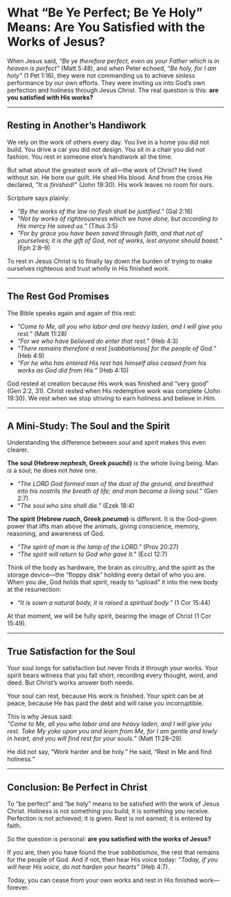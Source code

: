 # What “Be Ye Perfect; Be Ye Holy” Means: Are You Satisfied with the Works of Jesus?  

When Jesus said, *“Be ye therefore perfect, even as your Father which is in heaven is perfect”* (Matt 5:48), and when Peter echoed, *“Be holy, for I am holy”* (1 Pet 1:16), they were not commanding us to achieve sinless performance by our own efforts. They were inviting us into God’s own perfection and holiness through Jesus Christ. The real question is this: **are you satisfied with His works?**  

---

## Resting in Another’s Handiwork  

We rely on the work of others every day. You live in a home you did not build. You drive a car you did not design. You sit in a chair you did not fashion. You rest in someone else’s handiwork all the time.  

But what about the greatest work of all—the work of Christ? He lived without sin. He bore our guilt. He shed His blood. And from the cross He declared, *“It is finished!”* (John 19:30). His work leaves no room for ours.  

Scripture says plainly:  

- *“By the works of the law no flesh shall be justified.”* (Gal 2:16)  
- *“Not by works of righteousness which we have done, but according to His mercy He saved us.”* (Titus 3:5)  
- *“For by grace you have been saved through faith, and that not of yourselves; it is the gift of God, not of works, lest anyone should boast.”* (Eph 2:8–9)  

To rest in Jesus Christ is to finally lay down the burden of trying to make ourselves righteous and trust wholly in His finished work.  

---

## The Rest God Promises  

The Bible speaks again and again of this rest:  

- *“Come to Me, all you who labor and are heavy laden, and I will give you rest.”* (Matt 11:28)  
- *“For we who have believed do enter that rest.”* (Heb 4:3)  
- *“There remains therefore a rest [sabbatismos] for the people of God.”* (Heb 4:9)  
- *“For he who has entered His rest has himself also ceased from his works as God did from His.”* (Heb 4:10)  

God rested at creation because His work was finished and “very good” (Gen 2:2, 31). Christ rested when His redemptive work was complete (John 19:30). We rest when we stop striving to earn holiness and believe in Him.  

---

## A Mini-Study: The Soul and the Spirit  

Understanding the difference between *soul* and *spirit* makes this even clearer.  

**The soul (Hebrew *nephesh*, Greek *psuchē*)** is the whole living being. Man *is* a soul; he does not *have* one.  
- *“The LORD God formed man of the dust of the ground, and breathed into his nostrils the breath of life; and man became a living soul.”* (Gen 2:7)  
- *“The soul who sins shall die.”* (Ezek 18:4)  

**The spirit (Hebrew *ruach*, Greek *pneuma*)** is different. It is the God-given power that lifts man above the animals, giving conscience, memory, reasoning, and awareness of God.  
- *“The spirit of man is the lamp of the LORD.”* (Prov 20:27)  
- *“The spirit will return to God who gave it.”* (Eccl 12:7)  

Think of the body as hardware, the brain as circuitry, and the spirit as the storage device—the “floppy disk” holding every detail of who you are. When you die, God holds that spirit, ready to “upload” it into the new body at the resurrection:  
- *“It is sown a natural body, it is raised a spiritual body.”* (1 Cor 15:44)  

At that moment, we will be fully spirit, bearing the image of Christ (1 Cor 15:49).  

---

## True Satisfaction for the Soul  

Your soul longs for satisfaction but never finds it through your works. Your spirit bears witness that you fall short, recording every thought, word, and deed. But Christ’s works answer both needs.  

Your soul can rest, because His work is finished. Your spirit can be at peace, because He has paid the debt and will raise you incorruptible.  

This is why Jesus said:  
*“Come to Me, all you who labor and are heavy laden, and I will give you rest. Take My yoke upon you and learn from Me, for I am gentle and lowly in heart, and you will find rest for your souls.”* (Matt 11:28–29)  

He did not say, “Work harder and be holy.” He said, “Rest in Me and find holiness.”  

---

## Conclusion: Be Perfect in Christ  

To “be perfect” and “be holy” means to be satisfied with the work of Jesus Christ. Holiness is not something you build; it is something you receive. Perfection is not achieved; it is given. Rest is not earned; it is entered by faith.  

So the question is personal: **are you satisfied with the works of Jesus?**  

If you are, then you have found the true *sabbatismos*, the rest that remains for the people of God. And if not, then hear His voice today: *“Today, if you will hear His voice, do not harden your hearts”* (Heb 4:7).  

Today, you can cease from your own works and rest in His finished work—forever.  
